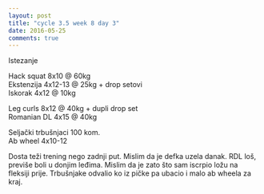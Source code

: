 ```yaml
---
layout: post
title: "cycle 3.5 week 8 day 3"
date: 2016-05-25
comments: true
---
```


Istezanje

Hack squat 8x10 @ 60kg  
Ekstenzija 4x12-13 @ 25kg + drop setovi        
Iskorak 4x12 @ 10kg  

Leg curls 8x12 @ 40kg + dupli drop set   
Romanian DL 4x15 @ 40kg  

Seljački trbušnjaci 100 kom.  
Ab wheel 4x10-12  

Dosta teži trening nego zadnji put. Mislim da je defka uzela danak. RDL loš, previše boli u donjim leđima. Mislim da je zato što sam iscrpio ložu na fleksiji prije. Trbušnjake odvalio ko iz pičke pa ubacio i malo ab wheela za kraj.  
